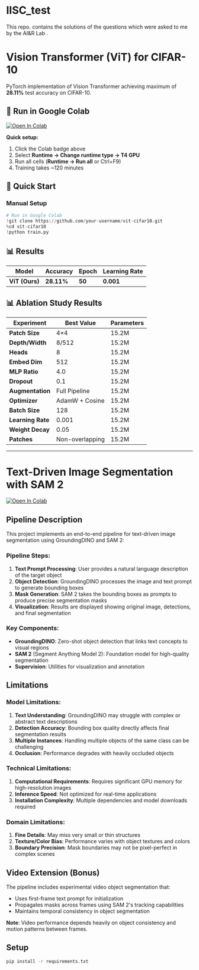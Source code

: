 # IISC_test
This repo. contains the solutions of the questions which were asked to me by the AI&R Lab .



# Vision Transformer (ViT) for CIFAR-10

PyTorch implementation of Vision Transformer achieving maximum of **28.11%** test accuracy on CIFAR-10.

## 🚀 Run in Google Colab

[![Open In Colab](https://colab.research.google.com/assets/colab-badge.svg)](https://colab.research.google.com/github/Harshil1010/IISC_test/blob/main/q1.ipynb)

**Quick setup:**
1. Click the Colab badge above
2. Select **Runtime → Change runtime type → T4 GPU**
3. Run all cells (**Runtime → Run all** or Ctrl+F9)
4. Training takes ~120 minutes


## 🚀 Quick Start

### Manual Setup
```python
# Run in Google Colab
!git clone https://github.com/your-username/vit-cifar10.git
%cd vit-cifar10
!python train.py
```

## 📊 Results

| Model | Accuracy | Epoch | Learning Rate |
|-------|----------|-------|---------------|
| **ViT (Ours)** | **28.11%** | **50** | **0.001** |

## 📊 Ablation Study Results

| Experiment | Best Value | Parameters |
|------------|------------|------------|
| **Patch Size** | 4×4 | 15.2M |
| **Depth/Width** | 8/512 | 15.2M |
| **Heads** | 8 | 15.2M |
| **Embed Dim** | 512 | 15.2M |
| **MLP Ratio** | 4.0 | 15.2M |
| **Dropout** | 0.1 | 15.2M |
| **Augmentation** | Full Pipeline | 15.2M |
| **Optimizer** | AdamW + Cosine | 15.2M |
| **Batch Size** | 128 | 15.2M |
| **Learning Rate** | 0.001 | 15.2M |
| **Weight Decay** | 0.05 | 15.2M |
| **Patches** | Non-overlapping | 15.2M |


------------------------------------------------------------------------------------------------------------------------------------------------------------------------------------------------------------------------------------------------------------

# Text-Driven Image Segmentation with SAM 2

[![Open In Colab](https://colab.research.google.com/assets/colab-badge.svg)](https://github.com/Harshil1010/IISC_test/blob/main/q2.ipynb)


## Pipeline Description

This project implements an end-to-end pipeline for text-driven image segmentation using GroundingDINO and SAM 2:

### Pipeline Steps:

1. **Text Prompt Processing**: User provides a natural language description of the target object
2. **Object Detection**: GroundingDINO processes the image and text prompt to generate bounding boxes
3. **Mask Generation**: SAM 2 takes the bounding boxes as prompts to produce precise segmentation masks
4. **Visualization**: Results are displayed showing original image, detections, and final segmentation

### Key Components:
- **GroundingDINO**: Zero-shot object detection that links text concepts to visual regions
- **SAM 2** (Segment Anything Model 2): Foundation model for high-quality segmentation
- **Supervision**: Utilities for visualization and annotation

## Limitations

### Model Limitations:
1. **Text Understanding**: GroundingDINO may struggle with complex or abstract text descriptions
2. **Detection Accuracy**: Bounding box quality directly affects final segmentation results
3. **Multiple Instances**: Handling multiple objects of the same class can be challenging
4. **Occlusion**: Performance degrades with heavily occluded objects

### Technical Limitations:
1. **Computational Requirements**: Requires significant GPU memory for high-resolution images
2. **Inference Speed**: Not optimized for real-time applications
3. **Installation Complexity**: Multiple dependencies and model downloads required

### Domain Limitations:
1. **Fine Details**: May miss very small or thin structures
2. **Texture/Color Bias**: Performance varies with object textures and colors
3. **Boundary Precision**: Mask boundaries may not be pixel-perfect in complex scenes

## Video Extension (Bonus)

The pipeline includes experimental video object segmentation that:
- Uses first-frame text prompt for initialization
- Propagates masks across frames using SAM 2's tracking capabilities
- Maintains temporal consistency in object segmentation

**Note**: Video performance depends heavily on object consistency and motion patterns between frames.

## Setup
```bash
pip install -r requirements.txt
